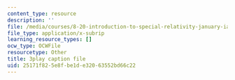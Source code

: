 ```yaml
---
content_type: resource
description: ''
file: /media/courses/8-20-introduction-to-special-relativity-january-iap-2021/25171f825e8fbe1de32063552bd66c22_mBGJOLE7ZUg.srt
file_type: application/x-subrip
learning_resource_types: []
ocw_type: OCWFile
resourcetype: Other
title: 3play caption file
uid: 25171f82-5e8f-be1d-e320-63552bd66c22
---
```

